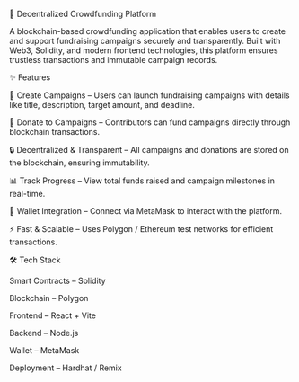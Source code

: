🚀 Decentralized Crowdfunding Platform

A blockchain-based crowdfunding application that enables users to create and support fundraising campaigns securely and transparently. Built with Web3, Solidity, and modern frontend technologies, this platform ensures trustless transactions and immutable campaign records.

✨ Features

📌 Create Campaigns – Users can launch fundraising campaigns with details like title, description, target amount, and deadline.

💸 Donate to Campaigns – Contributors can fund campaigns directly through blockchain transactions.

🔒 Decentralized & Transparent – All campaigns and donations are stored on the blockchain, ensuring immutability.

📊 Track Progress – View total funds raised and campaign milestones in real-time.

👛 Wallet Integration – Connect via MetaMask to interact with the platform.

⚡ Fast & Scalable – Uses Polygon / Ethereum test networks for efficient transactions.

🛠️ Tech Stack

Smart Contracts – Solidity

Blockchain – Polygon

Frontend – React + Vite

Backend – Node.js

Wallet – MetaMask

Deployment – Hardhat / Remix
